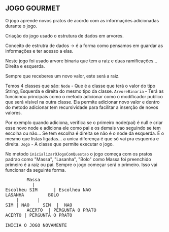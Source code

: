 ## JOGO GOURMET

O jogo aprende novos pratos de acordo com as informações adicionadas durante o jogo.<br>

Criação do jogo usado o estrutura de dados em arvores.

Conceito de estrutra de dados -> é a forma como pensamos em guardar as informações e ter acesso a elas. 

Neste jogo foi usado arvore binaria que tem a raiz e duas ramificações... Direita e esquerda.

Sempre que receberes um novo valor, este será a raiz. 

Temos 4 classes que são:
`Node` - Que é a classe que terá o valor do tipo String, Esquerda e direita do mesmo tipo da classe.
`ArvoreBinaria` - Terá as funcionou principais como o metodo adicionar como o modificador publico que será visivel na outra classe. Ela permite adicionar novo valor e dentro do metodo adicionar tem recursividade para facilitar a inserção de novos valores. 

Por exemplo quando adiciona, verifica se o primeiro node(pai) é null e criar esse novo node e adiciona ele como pai e os demais vao seguindo se tem escolha ou não... Se tem escolha é direita se não é o node da esquerda. É o mesmo que listas ligadas... a unica diferença é que só vai pra esquerda e direita.
`Jogo` - A classe que permite executar o jogo.

No metodo `inicializarOJogoComQuestao` o jogo começa com os pratos padrao como "Massa", "Lasanha", "Bolo" como Massa foi preenchido primeiro é a raiz ou pai. Sempre o jogo começar será o primeiro. Isso vai funcionar da seguinte forma.
<pre>
		Massa
		  |
Escolheu SIM	  | Escolheu NAO
LASANHA 	    BOLO
	|		|
SIM	| NAO     SIM  |  NAO
		ACERTO	| PERGUNTA O PRATO
ACERTO | PERGUNTA O PRATO

INICIA O JOGO NOVAMENTE
</pre>
